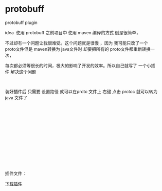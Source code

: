 # protobuff
protobuff plugin


<p>idea&nbsp; 使用 protobuff 之前项目中 使用 maven 编译的方式 倒是很简单，</p>
<p>不过却有一个问题让我很难受。这个问题就是很慢 ，因为 我可能只改了一个 proto文件但是 maven转换为 java文件时 却要把所有的 proto文件都重新转换一次，</p>
<p>每次都必须等很长的时间，极大的影响了开发的效率。所以自己就写了 一个小插件 解决这个问题</p>
<p>&nbsp;</p>
<p>装好插件后 只需要 设置路径 就可以在proto 文件上 右键 点击 protoc 就可以转为 java 文件了</p>
<p>&nbsp;</p>
<p><img src="https://img2020.cnblogs.com/blog/2301902/202102/2301902-20210226110416768-1852821290.png" alt="" loading="lazy" /></p>
<p>&nbsp;</p>
<p>&nbsp;</p>
<p>&nbsp;</p>
<p><img src="https://img2020.cnblogs.com/blog/2301902/202102/2301902-20210226110427473-76272627.png" alt="" loading="lazy" /></p>
<p>&nbsp;</p>
<p>&nbsp;</p>
<p>插件文件：</p>
<p><a href="//files.cnblogs.com/files/blogs/667780/protobuff_plugin.rar" target="_blank">下载插件</a></p>
<p>&nbsp;</p>

